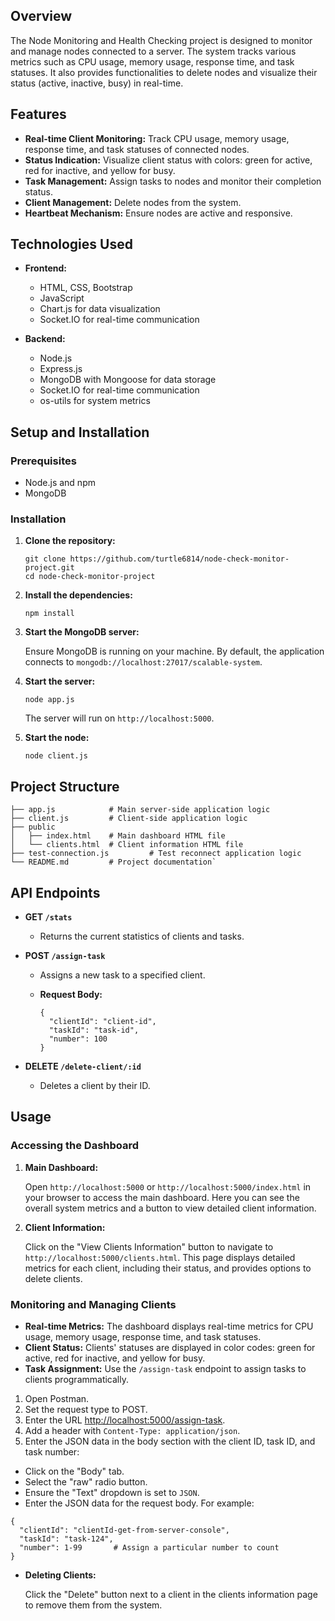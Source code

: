 Overview
--------

The Node Monitoring and Health Checking project is designed to monitor and manage nodes connected to a server. The system tracks various metrics such as CPU usage, memory usage, response time, and task statuses. It also provides functionalities to delete nodes and visualize their status (active, inactive, busy) in real-time.

Features
--------

-   **Real-time Client Monitoring:** Track CPU usage, memory usage, response time, and task statuses of connected nodes.
-   **Status Indication:** Visualize client status with colors: green for active, red for inactive, and yellow for busy.
-   **Task Management:** Assign tasks to nodes and monitor their completion status.
-   **Client Management:** Delete nodes from the system.
-   **Heartbeat Mechanism:** Ensure nodes are active and responsive.

Technologies Used
-----------------

-   **Frontend:**

    -   HTML, CSS, Bootstrap
    -   JavaScript
    -   Chart.js for data visualization
    -   Socket.IO for real-time communication
-   **Backend:**

    -   Node.js
    -   Express.js
    -   MongoDB with Mongoose for data storage
    -   Socket.IO for real-time communication
    -   os-utils for system metrics

Setup and Installation
----------------------

### Prerequisites

-   Node.js and npm
-   MongoDB


### Installation

1.  **Clone the repository:**

    ```
    git clone https://github.com/turtle6814/node-check-monitor-project.git
    cd node-check-monitor-project
    ```

2.  **Install the dependencies:**

    ```
    npm install
    ```

3.  **Start the MongoDB server:**

    Ensure MongoDB is running on your machine. By default, the application connects to `mongodb://localhost:27017/scalable-system`.

4.  **Start the server:**

    ```
    node app.js
    ```

    The server will run on `http://localhost:5000`.

5.  **Start the node:**

    ```
    node client.js
    ```


Project Structure
-----------------

```
├── app.js            # Main server-side application logic
├── client.js         # Client-side application logic
├── public
│   ├── index.html    # Main dashboard HTML file
│   └── clients.html  # Client information HTML file
├── test-connection.js         # Test reconnect application logic
└── README.md         # Project documentation`
```

API Endpoints
-------------

-   **GET `/stats`**
    -   Returns the current statistics of clients and tasks.
-   **POST `/assign-task`**
    -   Assigns a new task to a specified client.
    -   **Request Body:**

        ```
        {
          "clientId": "client-id",
          "taskId": "task-id",
          "number": 100
        }
        ```

-   **DELETE `/delete-client/:id`**

    -   Deletes a client by their ID.

Usage
-----

### Accessing the Dashboard

1.  **Main Dashboard:**

    Open `http://localhost:5000` or `http://localhost:5000/index.html` in your browser to access the main dashboard. Here you can see the overall system metrics and a button to view detailed client information.
2.  **Client Information:**

    Click on the "View Clients Information" button to navigate to `http://localhost:5000/clients.html`. This page displays detailed metrics for each client, including their status, and provides options to delete clients.

### Monitoring and Managing Clients

-   **Real-time Metrics:**
    The dashboard displays real-time metrics for CPU usage, memory usage, response time, and task statuses.
-   **Client Status:**
    Clients' statuses are displayed in color codes: green for active, red for inactive, and yellow for busy.
-   **Task Assignment:**
    Use the `/assign-task` endpoint to assign tasks to clients programmatically.

1.  Open Postman.
2.  Set the request type to POST.
3.  Enter the URL <http://localhost:5000/assign-task>.
4.  Add a header with `Content-Type: application/json`.
5.  Enter the JSON data in the body section with the client ID, task ID, and task number:
   - Click on the "Body" tab.
   - Select the "raw" radio button.
   - Ensure the "Text" dropdown is set to `JSON`.
   - Enter the JSON data for the request body. For example:

```
{
  "clientId": "clientId-get-from-server-console",
  "taskId": "task-124",
  "number": 1-99       # Assign a particular number to count
}
```
-   **Deleting Clients:**

    Click the "Delete" button next to a client in the clients information page to remove them from the system.
